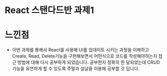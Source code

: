 # React 스탠다드반 과제1

# 느낀점
- 이번 과제를 통해서 React를 사용해 UI를 업데이트 시키는 과정을 이해하고 Create, Read, Delete기능을 구현해보면서 어떤식으로 코드를 작성해야하는지 접근 방법에 대해 다시 공부하게 되었습니다. 공부한지 정확히 한 달되었는데 CRUD기능을 유연하게 할 수 있도록 주말과 설날을 이용해 공부할 것 입니다.
